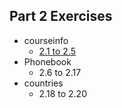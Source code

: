 ## Part 2 Exercises
- courseinfo
  -  [2.1 to 2.5](./courseinfo)
- Phonebook
  - 2.6 to 2.17
- countries
   - 2.18 to 2.20
